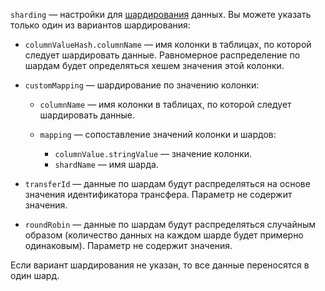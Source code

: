 `sharding` — настройки для [шардирования](../../../../../managed-clickhouse/concepts/sharding.md) данных. Вы можете указать только один из вариантов шардирования:

* `columnValueHash.columnName` — имя колонки в таблицах, по которой следует шардировать данные. Равномерное распределение по шардам будет определяться хешем значения этой колонки.

* `customMapping` — шардирование по значению колонки:

    * `columnName` — имя колонки в таблицах, по которой следует шардировать данные.

    * `mapping` — сопоставление значений колонки и шардов:

        * `columnValue.stringValue` — значение колонки.
        * `shardName` — имя шарда.

* `transferId` — данные по шардам будут распределяться на основе значения идентификатора трансфера. Параметр не содержит значения.

* `roundRobin` — данные по шардам будут распределяться случайным образом (количество данных на каждом шарде будет примерно одинаковым). Параметр не содержит значения.

Если вариант шардирования не указан, то все данные переносятся в один шард.
